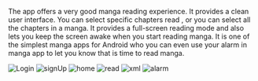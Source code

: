 The app offers a very good manga reading experience. It provides a clean user interface.
You can select specific chapters read , or you can select all the chapters in a manga. 
It provides a full-screen reading mode and also lets you keep the screen awake when you start reading manga.
It is one of the simplest manga apps for Android who you can even use your alarm in manga app to let you know
that is time to read manga.


![Login](https://user-images.githubusercontent.com/44701013/88697129-6acb3c80-d104-11ea-86ab-6cb1fdd2173f.png)
![signUp](https://user-images.githubusercontent.com/44701013/88697142-6c950000-d104-11ea-84e0-784ad16d7a49.png)
![home](https://user-images.githubusercontent.com/44701013/88697147-6e5ec380-d104-11ea-93fc-28ff7e9a277b.png)
![read](https://user-images.githubusercontent.com/44701013/88697151-70288700-d104-11ea-853e-edc32c56e902.png)
![xml](https://user-images.githubusercontent.com/44701013/88697157-728ae100-d104-11ea-9aa3-ab205b356d2d.png)
![alarm](https://user-images.githubusercontent.com/44701013/88697158-7454a480-d104-11ea-9c20-9b32596c7314.png)
